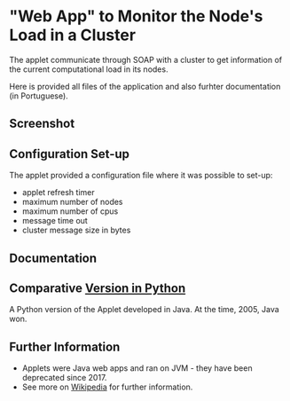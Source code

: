 # "Web App" to Monitor the Node's Load in a Cluster

The applet communicate through SOAP with a cluster to get information of the current computational load in its nodes.

Here is provided all files of the application and also furhter documentation (in Portuguese).

## Screenshot

## Configuration Set-up

The applet provided a configuration file where it was possible to set-up:
- applet refresh timer
- maximum number of nodes
- maximum number of cpus
- message time out
- cluster message size in bytes

## Documentation

## Comparative [Version in Python](https://github.com/danielfcollier/python-applet-cluster-status)

A Python version of the Applet developed in Java. At the time, 2005, Java won.

## Further Information

- Applets were Java web apps and ran on JVM - they have been deprecated since 2017. 
- See more on [Wikipedia](https://en.wikipedia.org/wiki/Java_applet) for further information.
 
